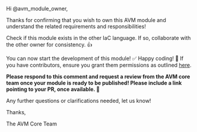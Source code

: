 <!-- markdownlint-disable -->
Hi @avm_module_owner,

Thanks for confirming that you wish to own this AVM module and understand the related requirements and responsibilities!

Check if this module exists in the other IaC language. If so, collaborate with the other owner for consistency. 👍

You can now start the development of this module! ✅ Happy coding! 🎉 If you have contributors, ensure you grant them permissions as outlined [here](https://zojovano.github.io/azure-verified-modules-copy/spec/SNFR20).

**Please respond to this comment and request a review from the AVM core team once your module is ready to be published! Please include a link pointing to your PR, once available. 🙏**

Any further questions or clarifications needed, let us know!

Thanks,

The AVM Core Team
<!-- markdownlint-restore -->
